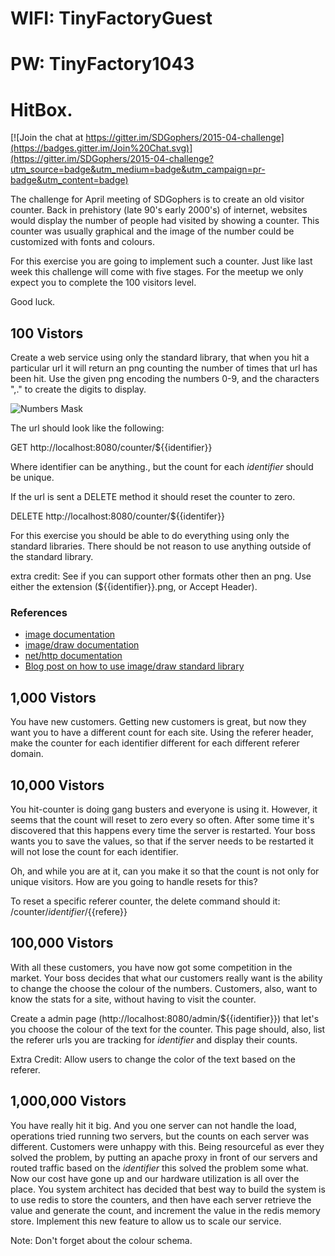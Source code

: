 # WIFI: TinyFactoryGuest
# PW: TinyFactory1043

# HitBox.

[![Join the chat at https://gitter.im/SDGophers/2015-04-challenge](https://badges.gitter.im/Join%20Chat.svg)](https://gitter.im/SDGophers/2015-04-challenge?utm_source=badge&utm_medium=badge&utm_campaign=pr-badge&utm_content=badge)

The challenge for April meeting of SDGophers is to create an old visitor counter.
Back in prehistory (late 90's early 2000's) of internet, websites would display
the number of people had visited by showing a counter. This counter was usually
graphical and the image of the number could be customized with fonts and colours.

For this exercise you are going to implement such a counter. Just like last week
this challenge will come with five stages. For the meetup we only expect you to
complete the 100 visitors level.

Good luck.

## 100 Vistors

Create a web service using only the standard library, that when you hit a particular
url it will return an png counting the number of times that url has been hit. Use
the given png encoding the numbers 0-9, and the characters ",." to create the digits to display.

![Numbers Mask](https://raw.githubusercontent.com/SDGophers/2015-04-challenge/master/images/numbers.png)

The url should look like the following:

GET http://localhost:8080/counter/${{identifier}}

Where identifier can be anything., but the count for each _identifier_ should be
unique.

If the url is sent a DELETE method it should reset the counter to zero.

DELETE http://localhost:8080/counter/${{identifer}}


For this exercise you should be able to do everything using only the standard 
libraries. There should be not reason to use anything outside of the standard
library.

extra credit: See if you can support other formats other then an png. 
Use either the extension (${{identifier}}.png, or Accept Header).

### References
* [image documentation](http://godoc.org/image)
* [image/draw documentation](http://godoc.org/image/draw)
* [net/http documentation](http://godoc.org/net/http)
* [Blog post on how to use image/draw standard library](http://blog.golang.org/go-imagedraw-package)


## 1,000 Vistors

You have new customers. Getting new customers is great, but now they want you to
have a different count for each site. Using the referer header, make the counter
for each identifier different for each different referer domain.



## 10,000 Vistors

You hit-counter is doing gang busters and everyone is using it. However, it seems
that the count will reset to zero every so often. After some time it's discovered
that this happens every time the server is restarted. Your boss wants you to save
the values, so that if the server needs to be restarted it will not lose the count
for each identifier.

Oh, and while you are at it, can you make it so that the count is not only for 
unique visitors. How are you going to handle resets for this? 

To reset a specific referer counter, the delete command should it:
/counter/${{identifier}}/${{refere}}



## 100,000 Vistors

With all these customers, you have now got some competition in the market. Your 
boss decides that what our customers really want is the ability to change the choose
the colour of the numbers. Customers, also, want to know the stats for a site, without
having to visit the counter. 

Create a admin page (http://localhost:8080/admin/${{identifier}}) that let's you
choose the colour of the text for the counter. This page should, also, list the referer
urls you are tracking for _identifier_ and display their counts. 

Extra Credit: Allow users to change the color of the text based on the referer.


## 1,000,000 Vistors

You have really hit it big. And you one server can not handle the load, operations 
tried running two servers, but the counts on each server was different. Customers
were unhappy with this. Being resourceful as ever they solved the problem, by 
putting an apache proxy in front of our servers and routed traffic based on the _identifier_
this solved the problem some what. Now our cost have gone up and our hardware utilization 
is all over the place. You system architect has decided that best way to build the system
is to use redis to store the counters, and then have each server retrieve the value and 
generate the count, and increment the value in the redis memory store. Implement
this new feature to allow us to scale our service.

Note: Don't forget about the colour schema.
